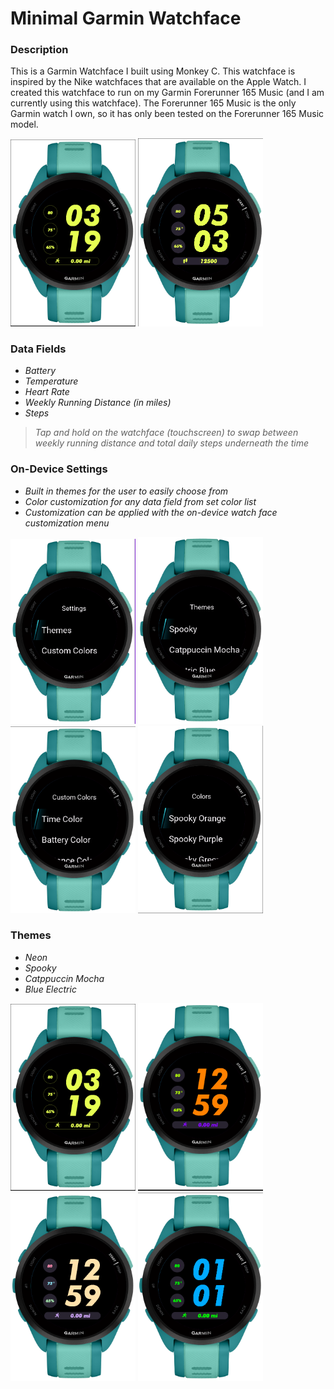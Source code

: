# **Minimal Garmin Watchface**

### **Description**
This is a Garmin Watchface I built using Monkey C. This watchface is inspired by the Nike watchfaces that are available on the Apple Watch.
I created this watchface to run on my Garmin Forerunner 165 Music (and I am currently using this watchface). The Forerunner 165 Music is the only Garmin watch I own, so it has only been tested on the Forerunner 165 Music model. 

<img src="img/watchface_preview_01.png" alt="watchface_image" width="200" /> <img src="img/watchface_preview_06.png" alt="watchface_image" width="200" />

### **Data Fields**
- *Battery*
- *Temperature*
- *Heart Rate*
- *Weekly Running Distance (in miles)*
- *Steps* 
> *Tap and hold on the watchface (touchscreen) to swap between weekly running distance and total daily steps underneath the time*

### **On-Device Settings**
- *Built in themes for the user to easily choose from*
- *Color customization for any data field from set color list*
- *Customization can be applied with the on-device watch face customization menu*

<img src="img/watchface_preview_02.png" alt="watchface_image" width="200" /> <img src="img/watchface_preview_03.png" alt="watchface_image" width="200" />
<img src="img/watchface_preview_04.png" alt="watchface_image" width="200" /> <img src="img/watchface_preview_05.png" alt="watchface_image" width="200" />

### **Themes**
- *Neon*
- *Spooky*
- *Catppuccin Mocha*
- *Blue Electric*

<img src="img/watchface_preview_01.png" alt="watchface_image" width="200" /> <img src="img/spooky_theme.png" alt="watchface_image" width="200" />
<img src="img/catppuccin_mocha_theme.png" alt="watchface_image" width="200" /> <img src="img/electric_blue_theme.png" alt="watchface_image" width="200" />
